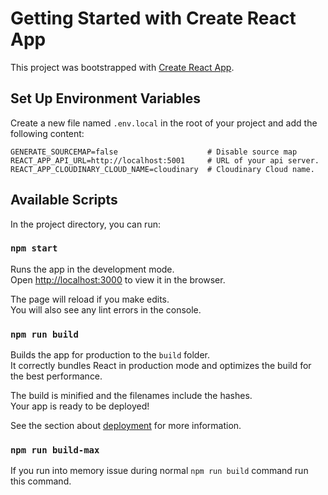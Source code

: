 # Getting Started with Create React App

This project was bootstrapped with [Create React App](https://github.com/facebook/create-react-app).

## Set Up Environment Variables

Create a new file named `.env.local` in the root of your project and add the following content:

```env
GENERATE_SOURCEMAP=false                    # Disable source map
REACT_APP_API_URL=http://localhost:5001     # URL of your api server.
REACT_APP_CLOUDINARY_CLOUD_NAME=cloudinary  # Cloudinary Cloud name.
```


## Available Scripts

In the project directory, you can run:

### `npm start`

Runs the app in the development mode.\
Open [http://localhost:3000](http://localhost:3000) to view it in the browser.

The page will reload if you make edits.\
You will also see any lint errors in the console.

### `npm run build`

Builds the app for production to the `build` folder.\
It correctly bundles React in production mode and optimizes the build for the best performance.

The build is minified and the filenames include the hashes.\
Your app is ready to be deployed!

See the section about [deployment](https://facebook.github.io/create-react-app/docs/deployment) for more information.

### `npm run build-max`

If you run into memory issue during normal `npm run build` command run this command. 